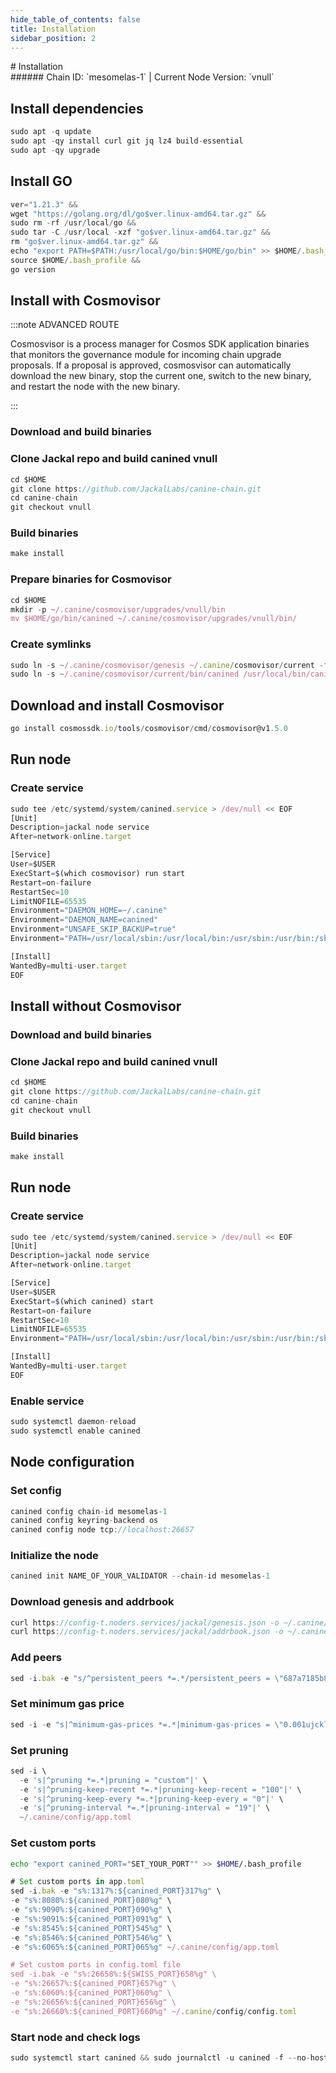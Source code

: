 ```yaml
---
hide_table_of_contents: false
title: Installation
sidebar_position: 2
---
```


<div class="h1-with-icon icon-jackal">
# Installation
</div>
###### Chain ID: `mesomelas-1` | Current Node Version: `vnull`

## Install dependencies

```js
sudo apt -q update
sudo apt -qy install curl git jq lz4 build-essential
sudo apt -qy upgrade
```

## Install GO
```js
ver="1.21.3" &&
wget "https://golang.org/dl/go$ver.linux-amd64.tar.gz" &&
sudo rm -rf /usr/local/go &&
sudo tar -C /usr/local -xzf "go$ver.linux-amd64.tar.gz" &&
rm "go$ver.linux-amd64.tar.gz" &&
echo "export PATH=$PATH:/usr/local/go/bin:$HOME/go/bin" >> $HOME/.bash_profile &&
source $HOME/.bash_profile &&
go version
```

## Install with Cosmovisor
:::note ADVANCED ROUTE

Cosmosvisor is a process manager for Cosmos SDK application binaries that monitors the governance module for incoming chain upgrade proposals. If a proposal is approved, cosmosvisor can automatically download the new binary, stop the current one, switch to the new binary, and restart the node with the new binary.

:::
### Download and build binaries
### Clone Jackal repo and build canined vnull
```js
cd $HOME
git clone https://github.com/JackalLabs/canine-chain.git
cd canine-chain
git checkout vnull
```

### Build binaries
```js
make install
```
### Prepare binaries for Cosmovisor
```js
cd $HOME
mkdir -p ~/.canine/cosmovisor/upgrades/vnull/bin
mv $HOME/go/bin/canined ~/.canine/cosmovisor/upgrades/vnull/bin/
```

### Create symlinks
```js
sudo ln -s ~/.canine/cosmovisor/genesis ~/.canine/cosmovisor/current -f
sudo ln -s ~/.canine/cosmovisor/current/bin/canined /usr/local/bin/canined -f
```

## Download and install Cosmovisor
```js
go install cosmossdk.io/tools/cosmovisor/cmd/cosmovisor@v1.5.0
```

## Run node
### Create service
```js
sudo tee /etc/systemd/system/canined.service > /dev/null << EOF
[Unit]
Description=jackal node service
After=network-online.target

[Service]
User=$USER
ExecStart=$(which cosmovisor) run start
Restart=on-failure
RestartSec=10
LimitNOFILE=65535
Environment="DAEMON_HOME=~/.canine"
Environment="DAEMON_NAME=canined"
Environment="UNSAFE_SKIP_BACKUP=true"
Environment="PATH=/usr/local/sbin:/usr/local/bin:/usr/sbin:/usr/bin:/sbin:/bin:/usr/games:/usr/local/games:/snap/bin:~/.canine/cosmovisor/current/bin"

[Install]
WantedBy=multi-user.target
EOF
```

## Install without Cosmovisor

### Download and build binaries
### Clone Jackal repo and build canined vnull
```js
cd $HOME
git clone https://github.com/JackalLabs/canine-chain.git
cd canine-chain
git checkout vnull
```

### Build binaries
```js
make install
```

## Run node
### Create service
```js
sudo tee /etc/systemd/system/canined.service > /dev/null << EOF
[Unit]
Description=jackal node service
After=network-online.target

[Service]
User=$USER
ExecStart=$(which canined) start
Restart=on-failure
RestartSec=10
LimitNOFILE=65535
Environment="PATH=/usr/local/sbin:/usr/local/bin:/usr/sbin:/usr/bin:/sbin:/bin:/usr/games:/usr/local/games:/snap/bin"

[Install]
WantedBy=multi-user.target
EOF
```

### Enable service
```js
sudo systemctl daemon-reload
sudo systemctl enable canined
```

## Node configuration
### Set config
```js
canined config chain-id mesomelas-1
canined config keyring-backend os
canined config node tcp://localhost:26657
```

### Initialize the node
```js
canined init NAME_OF_YOUR_VALIDATOR --chain-id mesomelas-1
```

### Download genesis and addrbook
```js
curl https://config-t.noders.services/jackal/genesis.json -o ~/.canine/config/genesis.json
curl https://config-t.noders.services/jackal/addrbook.json -o ~/.canine/config/addrbook.json
```
### Add peers
```js
sed -i.bak -e "s/^persistent_peers *=.*/persistent_peers = \"687a7185b8310900fa0a176f913e6996d591c95d@jackal-t-rpc.noders.services:14656\"/" ~/.canine/config/config.toml
```

### Set minimum gas price
```js
sed -i -e "s|^minimum-gas-prices *=.*|minimum-gas-prices = \"0.001ujckl\"|" ~/.canine/config/app.toml
```
### Set pruning
```js
sed -i \
  -e 's|^pruning *=.*|pruning = "custom"|' \
  -e 's|^pruning-keep-recent *=.*|pruning-keep-recent = "100"|' \
  -e 's|^pruning-keep-every *=.*|pruning-keep-every = "0"|' \
  -e 's|^pruning-interval *=.*|pruning-interval = "19"|' \
  ~/.canine/config/app.toml
```

### Set custom ports

```bash
echo "export canined_PORT="SET_YOUR_PORT"" >> $HOME/.bash_profile
```

```js
# Set custom ports in app.toml
sed -i.bak -e "s%:1317%:${canined_PORT}317%g" \
-e "s%:8080%:${canined_PORT}080%g" \
-e "s%:9090%:${canined_PORT}090%g" \
-e "s%:9091%:${canined_PORT}091%g" \
-e "s%:8545%:${canined_PORT}545%g" \
-e "s%:8546%:${canined_PORT}546%g" \
-e "s%:6065%:${canined_PORT}065%g" ~/.canine/config/app.toml

# Set custom ports in config.toml file
sed -i.bak -e "s%:26658%:${SWISS_PORT}658%g" \
-e "s%:26657%:${canined_PORT}657%g" \
-e "s%:6060%:${canined_PORT}060%g" \
-e "s%:26656%:${canined_PORT}656%g" \
-e "s%:26660%:${canined_PORT}660%g" ~/.canine/config/config.toml
```

### Start node and check logs
```js
sudo systemctl start canined && sudo journalctl -u canined -f --no-hostname -o cat
```
